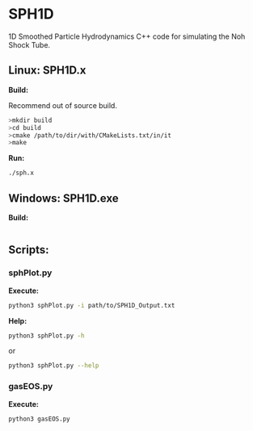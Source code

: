 # SPH1D
1D Smoothed Particle Hydrodynamics C++ code for simulating the Noh Shock Tube.

## Linux: SPH1D.x

**Build:**

Recommend out of source build.
```bash
>mkdir build
>cd build
>cmake /path/to/dir/with/CMakeLists.txt/in/it
>make
```
**Run:**
```bash
./sph.x
```

## Windows: SPH1D.exe

**Build:**
```powershell
```

## Scripts:

### sphPlot.py

**Execute:**
```bash
python3 sphPlot.py -i path/to/SPH1D_Output.txt
```
**Help:**
```bash
python3 sphPlot.py -h
```
or
```bash
python3 sphPlot.py --help
```

### gasEOS.py
**Execute:**
```bash
python3 gasEOS.py
```
